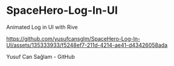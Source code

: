 # SpaceHero-Log-In-UI
Animated Log in UI with Rive










https://github.com/yusufcansglm/SpaceHero-Log-In-UI/assets/135333933/f5248ef7-211d-4214-ae41-d43426058ada






Yusuf Can Sağlam - GitHub

